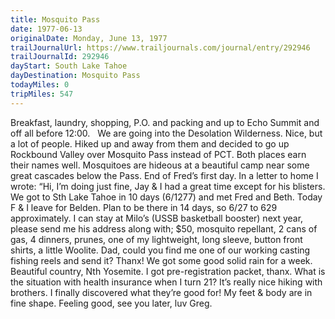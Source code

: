 ```yaml
---
title: Mosquito Pass
date: 1977-06-13
originalDate: Monday, June 13, 1977
trailJournalUrl: https://www.trailjournals.com/journal/entry/292946
trailJournalId: 292946
dayStart: South Lake Tahoe
dayDestination: Mosquito Pass
todayMiles: 0
tripMiles: 547
---
```

Breakfast, laundry, shopping, P.O. and packing and up to Echo Summit and off all before 12:00.   We are going into the Desolation Wilderness. Nice, but a lot of people. Hiked up and away from them and decided to go up Rockbound Valley over Mosquito Pass instead of PCT. Both places earn their names well. Mosquitoes are hideous at a beautiful camp near some great cascades below the Pass. End of Fred’s first day. 
In a letter to home I wrote: “Hi, I’m doing just fine, Jay & I had a great time except for his blisters. We got to Sth Lake Tahoe in 10 days (6/1277) and met Fred and Beth. Today F & I leave for Belden. Plan to be there in 14 days, so 6/27 to 629 approximately. I can stay at Milo’s (USSB basketball booster) next year, please send me his address along with; $50, mosquito repellant, 2 cans of gas, 4 dinners, prunes, one of my lightweight, long sleeve, button front shirts, a little Woolite. Dad, could you find me one of our working casting fishing reels and send it? Thanx! We got some good solid rain for a week. Beautiful country, Nth Yosemite. I got pre-registration packet, thanx. What is the situation with health insurance when I turn 21? It’s really nice hiking with brothers. I finally discovered what they’re good for! My feet & body are in fine shape. Feeling good, see you later, luv Greg.
